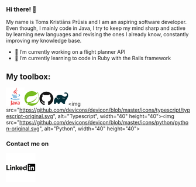 ### Hi there! 👋
My name is Toms Kristiāns Prūsis and I am an aspiring software developer. Even though, I mainly code in Java, I try to keep my mind sharp and active by learning new languages and revising the ones I already know, constantly improving my knowledge base.

- 🔭 I’m currently working on a flight planner API
- 🌱 I’m currently learning to code in Ruby with the Rails framework

## My toolbox:
<img src="https://github.com/devicons/devicon/blob/master/icons/java/java-original-wordmark.svg" alt="Java icon" width="50" height="50" /><img src="https://github.com/devicons/devicon/blob/master/icons/spring/spring-original.svg" alt="Spring boot icon" width="40" height="40" /><img src="https://github.com/devicons/devicon/blob/master/icons/github/github-original.svg" alt="Github icon" width="40" height="40" /><img src="https://github.com/devicons/devicon/blob/master/icons/gradle/gradle-plain.svg" alt="Gradle" width="40" height="40" /><img src="https://github.com/devicons/devicon/blob/master/icons/typescript/typescript-original.svg", alt="Typescript", width="40" height="40"><img src="https://github.com/devicons/devicon/blob/master/icons/python/python-original.svg", alt="Python", width="40" height="40">

### Contact me on
[<img alt="alt_text" width="80px" src="https://github.com/devicons/devicon/blob/master/icons/linkedin/linkedin-plain-wordmark.svg" />](https://www.linkedin.com/in/toms-kristians-prusis/)
<!--
**Tang-Kai-1/Tang-Kai-1** is a ✨ _special_ ✨ repository because its `README.md` (this file) appears on your GitHub profile.

Here are some ideas to get you started:

- 🔭 I’m currently working on ...
- 🌱 I’m currently learning ...
- 👯 I’m looking to collaborate on ...
- 🤔 I’m looking for help with ...
- 💬 Ask me about ...
- 📫 How to reach me: ...
- 😄 Pronouns: ...
- ⚡ Fun fact: ...
-->
